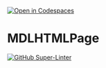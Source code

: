 [![Open in Codespaces](https://classroom.github.com/assets/launch-codespace-f4981d0f882b2a3f0472912d15f9806d57e124e0fc890972558857b51b24a6f9.svg)](https://classroom.github.com/open-in-codespaces?assignment_repo_id=10164596)
# MDLHTMLPage



[![GitHub Super-Linter](https://github.com/SHH-ICS/mdl-html-page-Kaidyn-Doshi/workflows/Lint%20Code%20Base/badge.svg)](https://github.com/marketplace/actions/super-linter)
